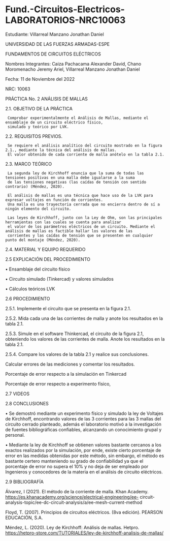 # Fund.-Circuitos-Electricos-LABORATORIOS-NRC10063
Estudiante: Villarreal Manzano Jonathan Daniel

UNIVERSIDAD DE LAS FUERZAS ARMADAS-ESPE

FUNDAMENTOS DE CIRCUITOS ELÉCTRICOS	

Nombres Integrantes: Caiza Pachacama Alexander David, Chano Moromenacho Jeremy Ariel, Villarreal Manzano Jonathan Daniel

Fecha: 11 de Noviembre del 2022

NRC: 10063

PRÁCTICA No. 2 ANÁLISIS DE MALLAS

2.1. OBJETIVO DE LA PRÁCTICA

     Comprobar experimentalmente el Análisis de Mallas, mediante el ensamblaje de un circuito eléctrico físico, 
     simulado y teórico por LVK. 
     
2.2. REQUISITOS PREVIOS.

     Se requiere el análisis analítico del circuito mostrado en la figura 2.1., mediante la técnica del análisis de mallas. 
     El valor obtenido de cada corriente de malla anótelo en la tabla 2.1.
     
2.3. MARCO TEÓRICO

     La segunda ley de Kirchhoff enuncia que la suma de todas las tensiones positivas en una malla debe igualarse a la suma 
     de las tensiones negativas (las caídas de tensión con sentido contrario) (Méndez, 2020). 
     
     El análisis de mallas es una técnica que hace uso de la LVK para expresar voltajes en función de corrientes. 
     Una malla es una trayectoria cerrada que no encierra dentro de sí a ningún elemento del circuito.
     
     Las leyes de Kirchhoff, junto con la Ley de Ohm, son las principales herramientas con las cuales se cuenta para analizar 
     el valor de los parámetros eléctricos de un circuito. Mediante el análisis de mallas es factible hallar los valores de las 
     corrientes y las caídas de tensión que se presenten en cualquier punto del montaje (Méndez, 2020).
     
2.4. MATERIAL Y EQUIPO REQUERIDO
 
 
2.5 EXPLICACIÓN DEL PROCEDIMIENTO

•	Ensamblaje del circuito físico
 
•	Circuito simulado (Tinkercad) y valores simulados
 
•	Cálculos teóricos LVK
 
2.6 PROCEDIMIENTO

2.5.1. Implemente el circuito que se presenta en la figura 2.1.
 
2.5.2. Mida cada una de las corrientes de malla y anote los resultados en la tabla 2.1.

2.5.3. Simule en el software Thinkercad, el circuito de la figura 2.1, obteniendo los valores de las corrientes de malla. 
Anote los resultados en la tabla 2.1.

2.5.4. Compare los valores de la tabla 2.1 y realice sus conclusiones.

Calcular errores de las mediciones y comentar los resultados.

Porcentaje de error respecto a la simulación en Tinkercad

Porcentaje de error respecto a experimento físico,

2.7 VIDEOS

2.8 CONCLUSIONES

•	     Se demostró mediante un experimento físico y simulado la ley de Voltajes de Kirchhoff, encontrando valores de las 3 corrientes 
para las 3 mallas del circuito cerrado planteado, además el laboratorio motivó a la investigación de fuentes bibliográficas confiables, 
alcanzando un conocimiento grupal y personal. 

•	     Mediante la ley de Kirchhoff se obtienen valores bastante cercanos a los exactos realizados por la simulación, por ende, existe 
cierto porcentaje de error en las medidas obtenidas por este método, sin embargo, el método es bastante certero manteniendo su grado de 
confiabilidad ya que el porcentaje de error no supera el 10% y no deja de ser empleado por Ingenieros y conocedores de la materia en el 
análisis de circuito eléctricos.  

2.9 BIBLIOGRAFÍA 

Álvarez, I (2021). El método de la corriente de malla. Khan Academy. https://es.khanacademy.org/science/electrical-engineering/ee-
circuit-analysis-topic/ee-dc-circuit-analysis/a/ee-mesh-current-method 

Floyd, T. (2007). Principios de circuitos eléctricos. (8va edición). PEARSON EDUCACIÓN, S.A.

Méndez, L. (2020). Ley de Kirchhoff: Análisis de mallas. Hetpro. https://hetpro-store.com/TUTORIALES/ley-de-kirchhoff-analisis-de-mallas/  



